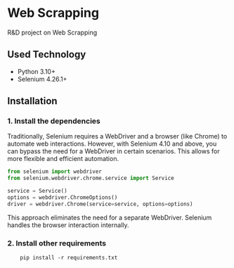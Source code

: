 # Web Scrapping
R&amp;D project on Web Scrapping

## Used Technology
- Python 3.10+
- Selenium 4.26.1+

## Installation
### 1. Install the dependencies
Traditionally, Selenium requires a WebDriver and a browser (like Chrome) to automate web interactions. However, 
with Selenium 4.10 and above, you can bypass the need for a WebDriver in certain scenarios. This allows for more 
flexible and efficient automation.
```python
from selenium import webdriver
from selenium.webdriver.chrome.service import Service

service = Service()
options = webdriver.ChromeOptions()
driver = webdriver.Chrome(service=service, options=options)
```
This approach eliminates the need for a separate WebDriver. Selenium handles the browser interaction internally.

### 2. Install other requirements
```commandline
    pip install -r requirements.txt
```
